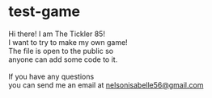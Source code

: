 # test-game

Hi there! I am The Tickler 85!<br>
I want to try to make my own game!<br>
The file is open to the public so<br>
anyone can add some code to it.<br><br>
If you have any questions<br>
you can send me an email at nelsonisabelle56@gmail.com
